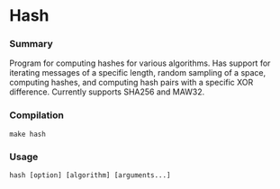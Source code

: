 # Hash

### Summary
Program for computing hashes for various algorithms. Has support for iterating
messages of a specific length, random sampling of a space, computing hashes, and
computing hash pairs with a specific XOR difference. Currently supports SHA256
and MAW32.

### Compilation
`make hash`

### Usage
`hash [option] [algorithm] [arguments...]`

